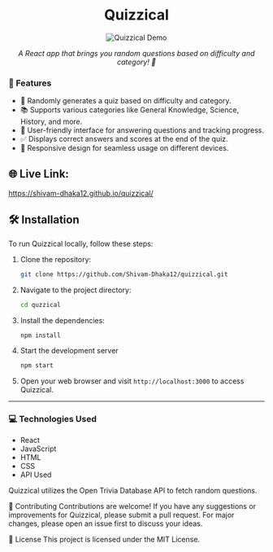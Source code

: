 <h1 align="center">Quizzical</h1>

<p align="center">
  <img src="demo.gif" alt="Quizzical Demo" />
</p>

<p align="center">
  <em>A React app that brings you random questions based on difficulty and category! 🎯</em>
</p>

### 🚀 Features

- 🎲 Randomly generates a quiz based on difficulty and category.
- 📚 Supports various categories like General Knowledge, Science, History, and more.
- 👥 User-friendly interface for answering questions and tracking progress.
- ✅ Displays correct answers and scores at the end of the quiz.
- 📱 Responsive design for seamless usage on different devices.


## 🌐 Live Link: 
https://shivam-dhaka12.github.io/quizzical/

## 🛠️ Installation

To run Quizzical locally, follow these steps:

1. Clone the repository:

    ```bash
    git clone https://github.com/Shivam-Dhaka12/quizzical.git
    ```

2. Navigate to the project directory:

    ```bash
    cd quzzical
    ```

3. Install the dependencies:
   ```bash
   npm install
   ```

4. Start the development server
   ```bash
   npm start
   ```

5. Open your web browser and visit `http://localhost:3000` to access Quizzical.


---


### 💻 Technologies Used

- React
- JavaScript
- HTML
- CSS
- API Used

  
Quizzical utilizes the Open Trivia Database API to fetch random questions.

🤝 Contributing
Contributions are welcome! If you have any suggestions or improvements for Quizzical, please submit a pull request. For major changes, please open an issue first to discuss your ideas.

📝 License
This project is licensed under the MIT License.
